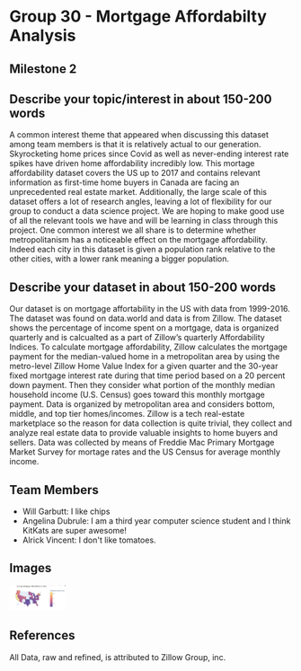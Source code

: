 # Group 30 - Mortgage Affordabilty Analysis

## Milestone 2

## Describe your topic/interest in about 150-200 words

A common interest theme that appeared when discussing this dataset among team members is that it is relatively actual to our generation. Skyrocketing home prices since Covid as well as never-ending interest rate spikes have driven home affordability incredibly low. This mortage affordability dataset covers the US up to 2017 and contains relevant information as first-time home buyers in Canada are facing an unprecedented real estate market. Additionally, the large scale of this dataset offers a lot of research angles, leaving a lot of flexibility for our group to conduct a data science project. We are hoping to make good use of all the relevant tools we have and will be learning in class through this project. One common interest we all share is to determine whether metropolitanism has a noticeable effect on the mortgage affordability. Indeed each city in this dataset is given a population rank relative to the other cities, with a lower rank meaning a bigger population.

## Describe your dataset in about 150-200 words

Our dataset is on mortgage affortability in the US with data from 1999-2016. The dataset was found on data.world and data is from Zillow. The dataset shows the percentage of income spent on a mortgage, data is organized quarterly and is calcualted as a part of Zillow’s quarterly Affordability Indices. To calculate mortgage affordability, Zillow calculates the mortgage payment for the median-valued home in a metropolitan area by using the metro-level Zillow Home Value Index for a given quarter and the 30-year fixed mortgage interest rate during that time period based on a 20 percent down payment. Then they consider what portion of the monthly median household income (U.S. Census) goes toward this monthly mortgage payment. Data is organized by metropolitan area and considers bottom, middle, and top tier homes/incomes. Zillow is a tech real-estate marketplace so the reason for data collection is quite trivial, they collect and analyze real estate data to provide valuable insights to home buyers and sellers. Data was collected by means of Freddie Mac Primary Mortgage Market Survey for mortage rates and the US Census for average monthly income. 

## Team Members

- Will Garbutt: I like chips 
- Angelina Dubrule: I am a third year computer science student and I think KitKats are super awesome!
- Alrick Vincent: I don't like tomatoes.

## Images

<img src ="images/dashboardangelina.png" width="100px">

## References

All Data, raw and refined, is attributed to Zillow Group, inc.



